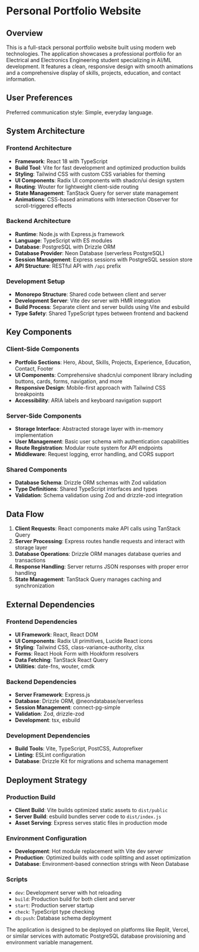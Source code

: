 # Personal Portfolio Website

## Overview

This is a full-stack personal portfolio website built using modern web technologies. The application showcases a professional portfolio for an Electrical and Electronics Engineering student specializing in AI/ML development. It features a clean, responsive design with smooth animations and a comprehensive display of skills, projects, education, and contact information.

## User Preferences

Preferred communication style: Simple, everyday language.

## System Architecture

### Frontend Architecture
- **Framework**: React 18 with TypeScript
- **Build Tool**: Vite for fast development and optimized production builds
- **Styling**: Tailwind CSS with custom CSS variables for theming
- **UI Components**: Radix UI components with shadcn/ui design system
- **Routing**: Wouter for lightweight client-side routing
- **State Management**: TanStack Query for server state management
- **Animations**: CSS-based animations with Intersection Observer for scroll-triggered effects

### Backend Architecture
- **Runtime**: Node.js with Express.js framework
- **Language**: TypeScript with ES modules
- **Database**: PostgreSQL with Drizzle ORM
- **Database Provider**: Neon Database (serverless PostgreSQL)
- **Session Management**: Express sessions with PostgreSQL session store
- **API Structure**: RESTful API with `/api` prefix

### Development Setup
- **Monorepo Structure**: Shared code between client and server
- **Development Server**: Vite dev server with HMR integration
- **Build Process**: Separate client and server builds using Vite and esbuild
- **Type Safety**: Shared TypeScript types between frontend and backend

## Key Components

### Client-Side Components
- **Portfolio Sections**: Hero, About, Skills, Projects, Experience, Education, Contact, Footer
- **UI Components**: Comprehensive shadcn/ui component library including buttons, cards, forms, navigation, and more
- **Responsive Design**: Mobile-first approach with Tailwind CSS breakpoints
- **Accessibility**: ARIA labels and keyboard navigation support

### Server-Side Components
- **Storage Interface**: Abstracted storage layer with in-memory implementation
- **User Management**: Basic user schema with authentication capabilities
- **Route Registration**: Modular route system for API endpoints
- **Middleware**: Request logging, error handling, and CORS support

### Shared Components
- **Database Schema**: Drizzle ORM schemas with Zod validation
- **Type Definitions**: Shared TypeScript interfaces and types
- **Validation**: Schema validation using Zod and drizzle-zod integration

## Data Flow

1. **Client Requests**: React components make API calls using TanStack Query
2. **Server Processing**: Express routes handle requests and interact with storage layer
3. **Database Operations**: Drizzle ORM manages database queries and transactions
4. **Response Handling**: Server returns JSON responses with proper error handling
5. **State Management**: TanStack Query manages caching and synchronization

## External Dependencies

### Frontend Dependencies
- **UI Framework**: React, React DOM
- **UI Components**: Radix UI primitives, Lucide React icons
- **Styling**: Tailwind CSS, class-variance-authority, clsx
- **Forms**: React Hook Form with Hookform resolvers
- **Data Fetching**: TanStack React Query
- **Utilities**: date-fns, wouter, cmdk

### Backend Dependencies
- **Server Framework**: Express.js
- **Database**: Drizzle ORM, @neondatabase/serverless
- **Session Management**: connect-pg-simple
- **Validation**: Zod, drizzle-zod
- **Development**: tsx, esbuild

### Development Dependencies
- **Build Tools**: Vite, TypeScript, PostCSS, Autoprefixer
- **Linting**: ESLint configuration
- **Database**: Drizzle Kit for migrations and schema management

## Deployment Strategy

### Production Build
- **Client Build**: Vite builds optimized static assets to `dist/public`
- **Server Build**: esbuild bundles server code to `dist/index.js`
- **Asset Serving**: Express serves static files in production mode

### Environment Configuration
- **Development**: Hot module replacement with Vite dev server
- **Production**: Optimized builds with code splitting and asset optimization
- **Database**: Environment-based connection strings with Neon Database

### Scripts
- `dev`: Development server with hot reloading
- `build`: Production build for both client and server
- `start`: Production server startup
- `check`: TypeScript type checking
- `db:push`: Database schema deployment

The application is designed to be deployed on platforms like Replit, Vercel, or similar services with automatic PostgreSQL database provisioning and environment variable management.